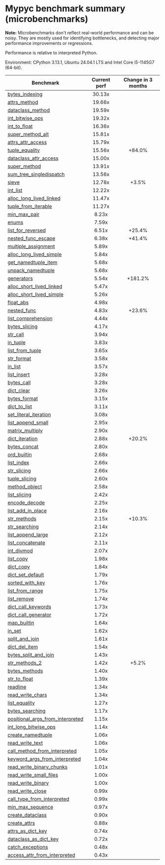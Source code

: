 # Mypyc benchmark summary (microbenchmarks)

**Note:** Microbenchmarks don't reflect real-world performance and can be noisy.
           They are mostly used for identifying bottlenecks, and detecting major performance
           improvements or regressions.

Performance is relative to interpreted Python.

Environment: CPython 3.13.1, Ubuntu 24.04.1 LTS and Intel Core i5-1145G7 (64-bit).

| Benchmark | Current perf | Change in 3 months |
| --- | :---: | :---: |
| [bytes_indexing](benchmarks/bytes_indexing.md) | 30.13x |  |
| [attrs_method](benchmarks/attrs_method.md) | 19.66x |  |
| [dataclass_method](benchmarks/dataclass_method.md) | 19.59x |  |
| [int_bitwise_ops](benchmarks/int_bitwise_ops.md) | 19.32x |  |
| [int_to_float](benchmarks/int_to_float.md) | 16.36x |  |
| [super_method_alt](benchmarks/super_method_alt.md) | 15.81x |  |
| [attrs_attr_access](benchmarks/attrs_attr_access.md) | 15.79x |  |
| [tuple_equality](benchmarks/tuple_equality.md) | 15.56x | +84.0% |
| [dataclass_attr_access](benchmarks/dataclass_attr_access.md) | 15.00x |  |
| [super_method](benchmarks/super_method.md) | 13.91x |  |
| [sum_tree_singledispatch](benchmarks/sum_tree_singledispatch.md) | 13.56x |  |
| [sieve](benchmarks/sieve.md) | 12.78x | +3.5% |
| [int_list](benchmarks/int_list.md) | 12.22x |  |
| [alloc_long_lived_linked](benchmarks/alloc_long_lived_linked.md) | 11.47x |  |
| [tuple_from_iterable](benchmarks/tuple_from_iterable.md) | 11.27x |  |
| [min_max_pair](benchmarks/min_max_pair.md) | 8.23x |  |
| [enums](benchmarks/enums.md) | 7.59x |  |
| [list_for_reversed](benchmarks/list_for_reversed.md) | 6.51x | +25.4% |
| [nested_func_escape](benchmarks/nested_func_escape.md) | 6.38x | +41.4% |
| [multiple_assignment](benchmarks/multiple_assignment.md) | 5.89x |  |
| [alloc_long_lived_simple](benchmarks/alloc_long_lived_simple.md) | 5.84x |  |
| [get_namedtuple_item](benchmarks/get_namedtuple_item.md) | 5.68x |  |
| [unpack_namedtuple](benchmarks/unpack_namedtuple.md) | 5.68x |  |
| [generators](benchmarks/generators.md) | 5.54x | +181.2% |
| [alloc_short_lived_linked](benchmarks/alloc_short_lived_linked.md) | 5.47x |  |
| [alloc_short_lived_simple](benchmarks/alloc_short_lived_simple.md) | 5.26x |  |
| [float_abs](benchmarks/float_abs.md) | 4.98x |  |
| [nested_func](benchmarks/nested_func.md) | 4.83x | +23.6% |
| [list_comprehension](benchmarks/list_comprehension.md) | 4.44x |  |
| [bytes_slicing](benchmarks/bytes_slicing.md) | 4.17x |  |
| [str_call](benchmarks/str_call.md) | 3.94x |  |
| [in_tuple](benchmarks/in_tuple.md) | 3.83x |  |
| [list_from_tuple](benchmarks/list_from_tuple.md) | 3.65x |  |
| [str_format](benchmarks/str_format.md) | 3.58x |  |
| [in_list](benchmarks/in_list.md) | 3.57x |  |
| [list_insert](benchmarks/list_insert.md) | 3.28x |  |
| [bytes_call](benchmarks/bytes_call.md) | 3.28x |  |
| [dict_clear](benchmarks/dict_clear.md) | 3.26x |  |
| [bytes_format](benchmarks/bytes_format.md) | 3.15x |  |
| [dict_to_list](benchmarks/dict_to_list.md) | 3.11x |  |
| [set_literal_iteration](benchmarks/set_literal_iteration.md) | 3.08x |  |
| [list_append_small](benchmarks/list_append_small.md) | 2.95x |  |
| [matrix_multiply](benchmarks/matrix_multiply.md) | 2.90x |  |
| [dict_iteration](benchmarks/dict_iteration.md) | 2.88x | +20.2% |
| [bytes_concat](benchmarks/bytes_concat.md) | 2.80x |  |
| [ord_builtin](benchmarks/ord_builtin.md) | 2.68x |  |
| [list_index](benchmarks/list_index.md) | 2.66x |  |
| [str_slicing](benchmarks/str_slicing.md) | 2.66x |  |
| [tuple_slicing](benchmarks/tuple_slicing.md) | 2.60x |  |
| [method_object](benchmarks/method_object.md) | 2.58x |  |
| [list_slicing](benchmarks/list_slicing.md) | 2.42x |  |
| [encode_decode](benchmarks/encode_decode.md) | 2.25x |  |
| [list_add_in_place](benchmarks/list_add_in_place.md) | 2.16x |  |
| [str_methods](benchmarks/str_methods.md) | 2.15x | +10.3% |
| [str_searching](benchmarks/str_searching.md) | 2.14x |  |
| [list_append_large](benchmarks/list_append_large.md) | 2.12x |  |
| [list_concatenate](benchmarks/list_concatenate.md) | 2.11x |  |
| [int_divmod](benchmarks/int_divmod.md) | 2.07x |  |
| [list_copy](benchmarks/list_copy.md) | 1.98x |  |
| [dict_copy](benchmarks/dict_copy.md) | 1.84x |  |
| [dict_set_default](benchmarks/dict_set_default.md) | 1.79x |  |
| [sorted_with_key](benchmarks/sorted_with_key.md) | 1.76x |  |
| [list_from_range](benchmarks/list_from_range.md) | 1.75x |  |
| [list_remove](benchmarks/list_remove.md) | 1.74x |  |
| [dict_call_keywords](benchmarks/dict_call_keywords.md) | 1.73x |  |
| [dict_call_generator](benchmarks/dict_call_generator.md) | 1.72x |  |
| [map_builtin](benchmarks/map_builtin.md) | 1.64x |  |
| [in_set](benchmarks/in_set.md) | 1.62x |  |
| [split_and_join](benchmarks/split_and_join.md) | 1.61x |  |
| [dict_del_item](benchmarks/dict_del_item.md) | 1.54x |  |
| [bytes_split_and_join](benchmarks/bytes_split_and_join.md) | 1.43x |  |
| [str_methods_2](benchmarks/str_methods_2.md) | 1.42x | +5.2% |
| [bytes_methods](benchmarks/bytes_methods.md) | 1.40x |  |
| [str_to_float](benchmarks/str_to_float.md) | 1.39x |  |
| [readline](benchmarks/readline.md) | 1.34x |  |
| [read_write_chars](benchmarks/read_write_chars.md) | 1.34x |  |
| [list_equality](benchmarks/list_equality.md) | 1.27x |  |
| [bytes_searching](benchmarks/bytes_searching.md) | 1.17x |  |
| [positional_args_from_interpreted](benchmarks/positional_args_from_interpreted.md) | 1.15x |  |
| [int_long_bitwise_ops](benchmarks/int_long_bitwise_ops.md) | 1.14x |  |
| [create_namedtuple](benchmarks/create_namedtuple.md) | 1.06x |  |
| [read_write_text](benchmarks/read_write_text.md) | 1.06x |  |
| [call_method_from_interpreted](benchmarks/call_method_from_interpreted.md) | 1.05x |  |
| [keyword_args_from_interpreted](benchmarks/keyword_args_from_interpreted.md) | 1.04x |  |
| [read_write_binary_chunks](benchmarks/read_write_binary_chunks.md) | 1.01x |  |
| [read_write_small_files](benchmarks/read_write_small_files.md) | 1.00x |  |
| [read_write_binary](benchmarks/read_write_binary.md) | 1.00x |  |
| [read_write_close](benchmarks/read_write_close.md) | 0.99x |  |
| [call_type_from_interpreted](benchmarks/call_type_from_interpreted.md) | 0.99x |  |
| [min_max_sequence](benchmarks/min_max_sequence.md) | 0.97x |  |
| [create_dataclass](benchmarks/create_dataclass.md) | 0.90x |  |
| [create_attrs](benchmarks/create_attrs.md) | 0.88x |  |
| [attrs_as_dict_key](benchmarks/attrs_as_dict_key.md) | 0.74x |  |
| [dataclass_as_dict_key](benchmarks/dataclass_as_dict_key.md) | 0.72x |  |
| [catch_exceptions](benchmarks/catch_exceptions.md) | 0.48x |  |
| [access_attr_from_interpreted](benchmarks/access_attr_from_interpreted.md) | 0.43x |  |
